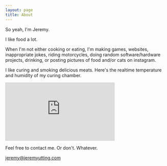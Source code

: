 ```yaml
---
layout: page
title: About
---
```


So yeah, I'm Jeremy.

I like food a lot.

When I'm not either cooking or eating, I'm making games, websites, inappropriate jokes, riding motorcycles, doing random software/hardware projects, drinking, or posting pictures of food and/or cats on instagram.

I like curing and smoking delicious meats. Here's the realtime temperature and humidity of my curing chamber.
<iframe width="340" height="180" style="border: 1px solid #cccccc;" src="https://thingspeak.com/apps/plugins/58921"></iframe>

Feel free to contact me. Or don't. Whatever.

[jeremy@jeremyutting.com](mailto:jeremy@jeremyutting.com)
